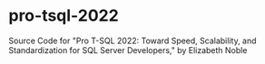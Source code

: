 # pro-tsql-2022
Source Code for "Pro T-SQL 2022: Toward Speed, Scalability, and Standardization for SQL Server Developers," by Elizabeth Noble
